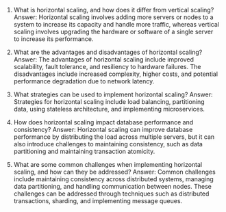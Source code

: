 1. What is horizontal scaling, and how does it differ from vertical scaling?
Answer: Horizontal scaling involves adding more servers or nodes to a system to increase its capacity and handle more traffic, whereas vertical scaling involves upgrading the hardware or software of a single server to increase its performance.

2. What are the advantages and disadvantages of horizontal scaling?
Answer: The advantages of horizontal scaling include improved scalability, fault tolerance, and resiliency to hardware failures. The disadvantages include increased complexity, higher costs, and potential performance degradation due to network latency.

3. What strategies can be used to implement horizontal scaling?
Answer: Strategies for horizontal scaling include load balancing, partitioning data, using stateless architecture, and implementing microservices.

4. How does horizontal scaling impact database performance and consistency?
Answer: Horizontal scaling can improve database performance by distributing the load across multiple servers, but it can also introduce challenges to maintaining consistency, such as data partitioning and maintaining transaction atomicity.

5. What are some common challenges when implementing horizontal scaling, and how can they be addressed?
Answer: Common challenges include maintaining consistency across distributed systems, managing data partitioning, and handling communication between nodes. These challenges can be addressed through techniques such as distributed transactions, sharding, and implementing message queues.